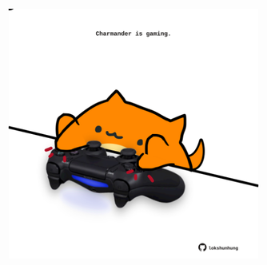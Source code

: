 <!-- built at 24/03/2024, 10:00:35 UTC -->
<p align="center">
  <img width="500" height="500" src="./ReadmeImage.svg">
</p>
